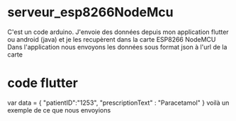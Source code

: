 # serveur_esp8266NodeMcu
C'est un code arduino. J'envoie des données depuis mon application flutter ou android (java) et je les recupèrent dans la carte ESP8266 NodeMCU
Dans l'application nous envoyons les données sous format json à l'url de la carte
# code flutter
var data = {
  "patientID":"1253",
  "prescriptionText" : "Paracetamol"
  } voilà un exemple de ce que nous envoyions 
